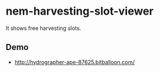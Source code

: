 # nem-harvesting-slot-viewer

It shows free harvesting slots.

## Demo

- http://hydrographer-ape-87625.bitballoon.com/
